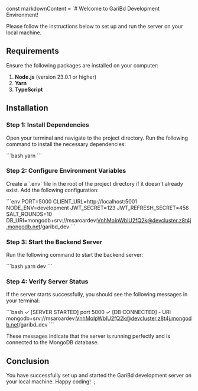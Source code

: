 const markdownContent = `# Welcome to GariBd Development Environment!

Please follow the instructions below to set up and run the server on your local machine.

## Requirements

Ensure the following packages are installed on your computer:

1. **Node.js** (version 23.0.1 or higher)
2. **Yarn**
3. **TypeScript**

## Installation

### Step 1: Install Dependencies

Open your terminal and navigate to the project directory. Run the following command to install the necessary dependencies:

\`\`\`bash
yarn
\`\`\`

### Step 2: Configure Environment Variables

Create a \`.env\` file in the root of the project directory if it doesn't already exist. Add the following configuration:

\`\`\`env
PORT=5000
CLIENT_URL=http://localhost:5001
NODE_ENV=development
JWT_SECRET=123
JWT_REFRESH_SECRET=456
SALT_ROUNDS=10
DB_URI=mongodb+srv://msaroardev:VnhMoIpWblU2fQ2k@devcluster.z8t4j.mongodb.net/garibd_dev
\`\`\`

### Step 3: Start the Backend Server

Run the following command to start the backend server:

\`\`\`bash
yarn dev
\`\`\`

### Step 4: Verify Server Status

If the server starts successfully, you should see the following messages in your terminal:

\`\`\`bash
✓ [SERVER STARTED] port 5000
✓ [DB CONNECTED] - URI mongodb+srv://msaroardev:VnhMoIpWblU2fQ2k@devcluster.z8t4j.mongodb.net/garibd_dev
\`\`\`

These messages indicate that the server is running perfectly and is connected to the MongoDB database.

## Conclusion

You have successfully set up and started the GariBd development server on your local machine. Happy coding!
`;